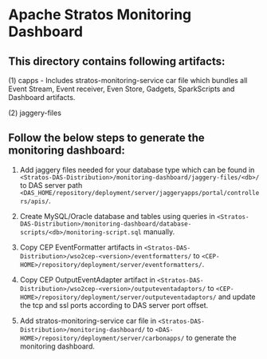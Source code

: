 # Apache Stratos Monitoring Dashboard

## This directory contains following artifacts:
(1) capps - Includes stratos-monitoring-service car file which bundles all Event Stream, Event receiver, Even Store,
Gadgets, SparkScripts and Dashboard artifacts.

(2) jaggery-files

## Follow the below steps to generate the monitoring dashboard:

1. Add jaggery files needed for your database type which can be found in
`<Stratos-DAS-Distribution>/monitoring-dashboard/jaggery-files/<db>/` to DAS server path
`<DAS_HOME/repository/deployment/server/jaggeryapps/portal/controllers/apis/`.

2. Create MySQL/Oracle database and tables using queries in
`<Stratos-DAS-Distribution>/monitoring-dashboard/database-scripts/<db>/monitoring-script.sql` manually.

3. Copy CEP  EventFormatter artifacts in `<Stratos-DAS-Distribution>/wso2cep-<version>/eventformatters/` to
`<CEP-HOME>/repository/deployment/server/eventformatters/`.

4. Copy CEP OutputEventAdapter artifact in `<Stratos-DAS-Distribution>/wso2cep-<version>/outputeventadaptors/` to
`<CEP-HOME>/repository/deployment/server/outputeventadaptors/`  and update the tcp and ssl ports according to DAS server
 port offset.

5. Add stratos-monitoring-service car file in `<Stratos-DAS-Distribution>/monitoring-dashboard/` to
`<DAS-HOME>/repository/deployment/server/carbonapps/` to generate the monitoring dashboard.